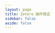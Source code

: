```yaml
---
layout: page
title: Zotero 插件商店
sidebar: false
aside: false
---
```


<!-- markdownlint-disable -->

<script setup>
import PluginsMarket from "./components/PluginsMarket.vue"
</script>

<PluginsMarket />
